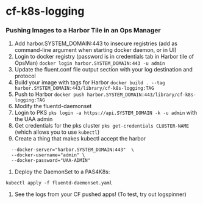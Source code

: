 # cf-k8s-logging

### Pushing Images to a Harbor Tile in an Ops Manager

1. Add harbor.SYSTEM_DOMAIN:443 to insecure registries (add as command-line argument when starting docker daemon, or in UI)
1. Login to docker registry (password is in credentials tab in Harbor tile of OpsMan)
   `docker login harbor.SYSTEM_DOMAIN:443 -u admin`
1. Update the fluent.conf file output section with your log destination and protocol
1. Build your image with tags for Harbor
   `docker build . --tag harbor.SYSTEM_DOMAIN:443/library/cf-k8s-logging:TAG`
1. Push to Harbor
   `docker push harbor.SYSTEM_DOMAIN:443/library/cf-k8s-logging:TAG`
1. Modify the fluentd-daemonset
1. Login to PKS `pks login -a https://api.SYSTEM_DOMAIN -k -u admin` with the UAA admin
1. Get credentials for the pks cluster `pks get-credentials CLUSTER-NAME` (which allows you to use `kubectl`)
1. Create a thing that makes kubectl accept the harbor
```
  --docker-server="harbor.SYSTEM_DOMAIN:443"  \
  --docker-username="admin" \
  --docker-password="UAA-ADMIN"
```
1. Deploy the DaemonSet to a PAS4K8s:
```
kubectl apply -f fluentd-daemonset.yaml
```
1. See the logs from your CF pushed apps! (To test, try out logspinner)